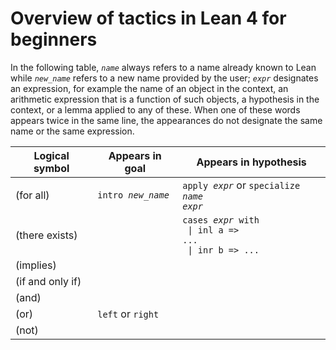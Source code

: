 # Overview of tactics in Lean 4 for beginners

In the following table, <code>*name*</code> always refers to a name already known to Lean
while <code>*new_name*</code> refers to a new name provided by the user;
<code>*expr*</code> designates an expression,
for example the name of an object in the context,
an arithmetic expression that is a function of such objects,
a hypothesis in the context,
or a lemma applied to any of these.
When one of these words appears twice in the same line,
the appearances do not designate the same name or
the same expression.

| Logical symbol   | Appears in goal                         | Appears in hypothesis                                                                                |
|------------------|-----------------------------------------|------------------------------------------------------------------------------------------------------|
| (for all)        | <code>intro *new_name*</code>           | <code>apply *expr*</code> or <code>specialize *name* *expr*</code>                                   |
| (there exists)   |                                         | <code>cases *expr* with</code> <br><code>  \| inl a => ...</code> <br><code>  \| inr b => ...</code> |
| (implies)        |                                         |                                                                                                      |
| (if and only if) |                                         |                                                                                                      |
| (and)            |                                         |                                                                                                      |
| (or)             | <code>left</code> or <code>right</code> |                                                                                                      |
| (not)            |                                         |                                                                                                      |
